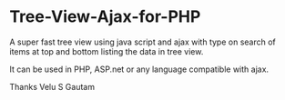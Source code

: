 # Tree-View-Ajax-for-PHP
A super fast tree view using java script and ajax with type on search of items at top and bottom listing the data in tree view.

It can be used in PHP, ASP.net or any language compatible with ajax.

Thanks
Velu S Gautam
